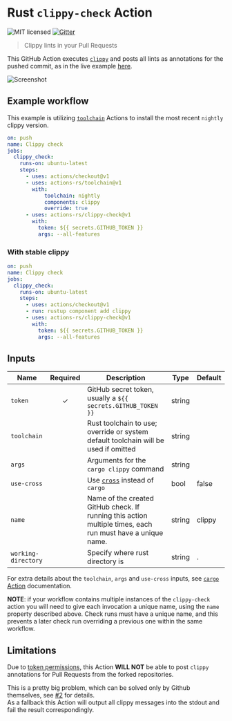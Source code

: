 # Rust `clippy-check` Action

![MIT licensed](https://img.shields.io/badge/license-MIT-blue.svg)
[![Gitter](https://badges.gitter.im/actions-rs/community.svg)](https://gitter.im/actions-rs/community)

> Clippy lints in your Pull Requests

This GitHub Action executes [`clippy`](https://github.com/rust-lang/rust-clippy)
and posts all lints as annotations for the pushed commit, as in the live example [here](https://github.com/actions-rs/example/pull/2/files).

![Screenshot](./.github/screenshot.png)

## Example workflow

This example is utilizing [`toolchain`](https://github.com/actions-rs/toolchain) Actions
to install the most recent `nightly` clippy version.

```yaml
on: push
name: Clippy check
jobs:
  clippy_check:
    runs-on: ubuntu-latest
    steps:
      - uses: actions/checkout@v1
      - uses: actions-rs/toolchain@v1
        with:
            toolchain: nightly
            components: clippy
            override: true
      - uses: actions-rs/clippy-check@v1
        with:
          token: ${{ secrets.GITHUB_TOKEN }}
          args: --all-features
```

### With stable clippy

```yaml
on: push
name: Clippy check
jobs:
  clippy_check:
    runs-on: ubuntu-latest
    steps:
      - uses: actions/checkout@v1
      - run: rustup component add clippy
      - uses: actions-rs/clippy-check@v1
        with:
          token: ${{ secrets.GITHUB_TOKEN }}
          args: --all-features
```

## Inputs

| Name                | Required | Description                                                                                                | Type   | Default |
| ------------------- | :------: | ---------------------------------------------------------------------------------------------------------- | ------ | ------- |
| `token`             |    ✓     | GitHub secret token, usually a `${{ secrets.GITHUB_TOKEN }}`                                               | string |         |
| `toolchain`         |          | Rust toolchain to use; override or system default toolchain will be used if omitted                        | string |         |
| `args`              |          | Arguments for the `cargo clippy` command                                                                   | string |         |
| `use-cross`         |          | Use [`cross`](https://github.com/rust-embedded/cross) instead of `cargo`                                   | bool   | false   |
| `name`              |          | Name of the created GitHub check. If running this action multiple times, each run must have a unique name. | string | clippy  |
| `working-directory` |          | Specify where rust directory is                                                                            | string | .       |

For extra details about the `toolchain`, `args` and `use-cross` inputs,
see [`cargo` Action](https://github.com/actions-rs/cargo#inputs) documentation.

**NOTE**: if your workflow contains multiple instances of the `clippy-check` action you will need to give each invocation a unique name, using the `name` property described above.
Check runs must have a unique name, and this prevents a later check run overriding a previous one within the same workflow.

## Limitations

Due to [token permissions](https://help.github.com/en/articles/virtual-environments-for-github-actions#token-permissions),
this Action **WILL NOT** be able to post `clippy` annotations for Pull Requests from the forked repositories.

This is a pretty big problem, which can be solved only by Github themselves,
see [#2](https://github.com/actions-rs/clippy-check/issues/2) for details.\
As a fallback this Action will output all clippy messages into the stdout
and fail the result correspondingly.
